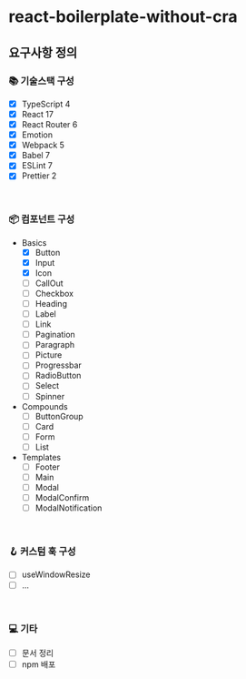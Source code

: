 # react-boilerplate-without-cra

## 요구사항 정의

### 📚 기술스택 구성

- [x] TypeScript 4
- [x] React 17
- [x] React Router 6
- [x] Emotion
- [x] Webpack 5
- [x] Babel 7
- [x] ESLint 7
- [x] Prettier 2

<br>

### 📦 컴포넌트 구성

- Basics
  - [x] Button
  - [x] Input
  - [x] Icon
  - [ ] CallOut
  - [ ] Checkbox
  - [ ] Heading
  - [ ] Label
  - [ ] Link
  - [ ] Pagination
  - [ ] Paragraph
  - [ ] Picture
  - [ ] Progressbar
  - [ ] RadioButton
  - [ ] Select
  - [ ] Spinner
- Compounds
  - [ ] ButtonGroup
  - [ ] Card
  - [ ] Form
  - [ ] List
- Templates
  - [ ] Footer
  - [ ] Main
  - [ ] Modal
  - [ ] ModalConfirm
  - [ ] ModalNotification

<br>

### 🪝 커스텀 훅 구성

- [ ] useWindowResize
- [ ] ...

<br>

### 💻 기타

- [ ] 문서 정리
- [ ] npm 배포
